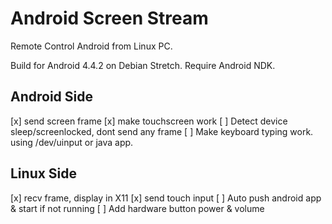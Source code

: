 # Android Screen Stream

Remote Control Android from Linux PC.

Build for Android 4.4.2 on Debian Stretch. Require Android NDK.

## Android Side

[x] send screen frame
[x] make touchscreen work
[ ] Detect device sleep/screenlocked, dont send any frame
[ ] Make keyboard typing work. using /dev/uinput or java app.

## Linux Side

[x] recv frame, display in X11
[x] send touch input
[ ] Auto push android app & start if not running
[ ] Add hardware button power & volume

